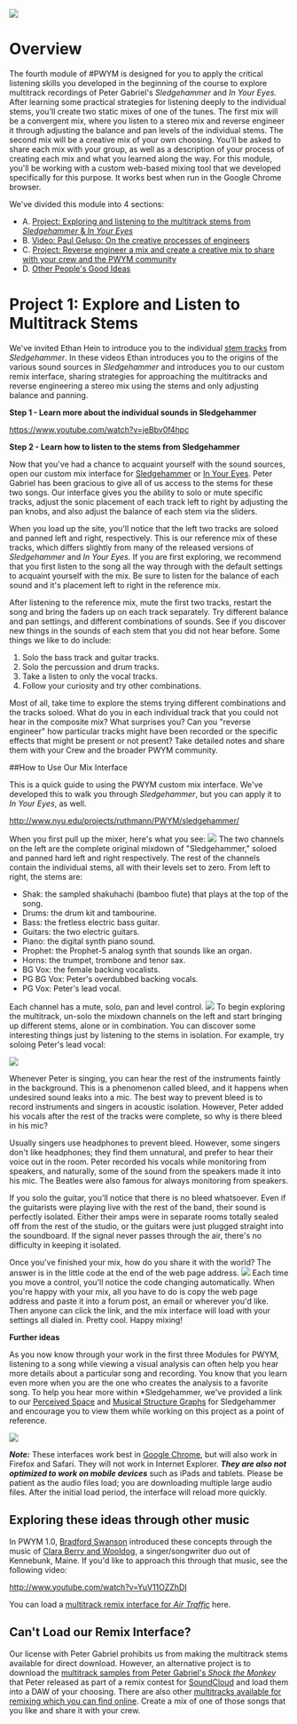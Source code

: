 ![](/Images/fa28d2dfd0af7afc.gif)
# Overview

The fourth module of #PWYM is designed for you to apply the critical listening skills you developed in the beginning of the course to explore multitrack recordings of Peter Gabriel's *Sledgehammer* and *In Your Eyes.* After learning some practical strategies for listening deeply to the individual stems, you'll create two static mixes of one of the tunes. The first mix will be a convergent mix, where you listen to a stereo mix and reverse engineer it through adjusting the balance and pan levels of the individual stems. The second mix will be a creative mix of your own choosing. You’ll be asked to share each mix with your group, as well as a description of your process of creating each mix and what you learned along the way. For this module, you'll be working with a custom web-based mixing tool that we developed specifically for this purpose. It works best when run in the Google Chrome browser.

We've divided this module into 4 sections:

 - A. [Project: Exploring and listening to the multitrack stems from *Sledgehammer* & *In Your Eyes*][1]
 - B. [Video: Paul Geluso: On the creative processes of engineers][2]
 - C. [Project: Reverse engineer a mix and create a creative mix to share with your crew and the PWYM community][3]
 - D. [Other People's Good Ideas][4]

# Project 1: Explore and Listen to Multitrack Stems

We've invited Ethan Hein to introduce you to the individual [stem tracks][5] from *Sledgehammer*. In these videos Ethan introduces you to the origins of the various sound sources in *Sledgehammer* and introduces you to our custom remix interface, sharing strategies for approaching the multitracks and reverse engineering a stereo mix using the stems and only adjusting balance and panning. 

**Step 1 - Learn more about the individual sounds in Sledgehammer**

https://www.youtube.com/watch?v=jeBbv0f4hpc


**Step 2 - Learn how to listen to the stems from Sledgehammer**

Now that you've had a chance to acquaint yourself with the sound sources, open our custom mix interface for [Sledgehammer][6] or [In Your Eyes][7].  Peter Gabriel has been gracious to give all of us access to the stems for these two songs. Our interface gives you the ability to solo or mute specific tracks, adjust the sonic placement of each track left to right by adjusting the pan knobs, and also adjust the balance of each stem via the sliders.

When you load up the site, you'll notice that the left two tracks are soloed and panned left and right, respectively. This is our reference mix of these tracks, which differs slightly from many of the released versions of *Sledgehammer* and *In Your Eyes.* If you are first exploring, we recommend that you first listen to the song all the way through with the default settings to acquaint yourself with the mix. Be sure to listen for the balance of each sound and it's placement left to right in the reference mix. 

After listening to the reference mix, mute the first two tracks, restart the song and bring the faders up on each track separately. Try different balance and pan settings, and different combinations of sounds. See if you discover new things in the sounds of each stem that you did not hear before. Some things we like to do include:

 1. Solo the bass track and guitar tracks.
 2. Solo the percussion and drum tracks.
 3. Take a listen to only the vocal tracks. 
 4. Follow your curiosity and try other combinations.

Most of all, take time to explore the stems trying different combinations and the tracks soloed. What do you in each individual track that you could not hear in the composite mix?  What surprises you? Can you "reverse engineer" how particular tracks might have been recorded or the specific effects that might be present or not present? Take detailed notes and share them with your Crew and the broader PWYM community.

##How to Use Our Mix Interface

This is a quick guide to using the PWYM custom mix interface. We've developed this to walk you through *Sledgehammer*, but you can apply it to *In Your Eyes*, as well.

http://www.nyu.edu/projects/ruthmann/PWYM/sledgehammer/

When you first pull up the mixer, here's what you see:
![](/Images/96cf6ad8dca10327.png)
The two channels on the left are the complete original mixdown of "Sledgehammer," soloed and panned hard left and right respectively. The rest of the channels contain the individual stems, all with their levels set to zero. From left to right, the stems are:

 - Shak: the sampled shakuhachi (bamboo flute) that plays at the top of
   the song.
 - Drums: the drum kit and tambourine.
 - Bass: the fretless electric bass guitar.
 - Guitars: the two electric guitars.
 - Piano: the digital synth piano sound.
 - Prophet: the Prophet-5 analog synth that sounds like an organ.
 - Horns: the trumpet, trombone and tenor sax.
 - BG Vox: the female backing vocalists.
 - PG BG Vox: Peter's overdubbed backing vocals.
 - PG Vox: Peter's lead vocal.

 Each channel has a mute, solo, pan and level control.
![](Images/c8eec08b1d47e08f.png)
To begin exploring the multitrack, un-solo the mixdown channels on the left and start bringing up different stems, alone or in combination. You can discover some interesting things just by listening to the stems in isolation. For example, try soloing Peter's lead vocal:

![](/Images/aabcf01bb98505da.png) 

Whenever Peter is singing, you can hear the rest of the instruments faintly in the background. This is a phenomenon called bleed, and it happens when undesired sound leaks into a mic. The best way to prevent bleed is to record instruments and singers in acoustic isolation. However, Peter added his vocals after the rest of the tracks were complete, so why is there bleed in his mic? 

Usually singers use headphones to prevent bleed. However, some singers don't like headphones; they find them unnatural, and prefer to hear their voice out in the room. Peter recorded his vocals while monitoring from speakers, and naturally, some of the sound from the speakers made it into his mic. The Beatles were also famous for always monitoring from speakers.

If you solo the guitar, you'll notice that there is no bleed whatsoever. Even if the guitarists were playing live with the rest of the band, their sound is perfectly isolated. Either their amps were in separate rooms totally sealed off from the rest of the studio, or the guitars were just plugged straight into the soundboard. If the signal never passes through the air, there's no difficulty in keeping it isolated.

Once you've finished your mix, how do you share it with the world? The answer is in the little code at the end of the web page address.
![](/Images/9262a14579bc2ae2.png)
Each time you move a control, you'll notice the code changing automatically. When you're happy with your mix, all you have to do is copy the web page address and paste it into a forum post, an email or wherever you'd like. Then anyone can click the link, and the mix interface will load with your settings all dialed in. Pretty cool. Happy mixing!

**Further ideas**

As you now know through your work in the first three Modules for PWYM, listening to a song while viewing a visual analysis can often help you hear more details about a particular song and recording. You know that you learn even more when you are the one who creates the analysis to a favorite song. To help you hear more within *Sledgehammer, we've provided a link to our [Perceived Space][8] and [Musical Structure Graphs][9] for Sledgehammer and encourage you to view them while working on this project as a point of reference.

![](/Images/eb39b9865fcf3e12.png)

***Note:*** These interfaces work best in [Google Chrome][10], but will also work in Firefox and Safari. They will not work in Internet Explorer. ***They are also not optimized to work on mobile devices*** such as iPads and tablets. Please be patient as the audio files load; you are downloading multiple large audio files. After the initial load period, the interface will reload more quickly.

## Exploring these ideas through other music

In PWYM 1.0, [Bradford Swanson][11] introduced these concepts through the music of [Clara Berry and Wooldog][12], a singer/songwriter duo out of Kennebunk, Maine. If you'd like to approach this through that music, see the following video:

http://www.youtube.com/watch?v=YuV11OZZhDI

You can load a [multitrack remix interface for *Air Traffic*][13] here.

## Can't Load our Remix Interface?

Our license with Peter Gabriel prohibits us from making the multitrack stems available for direct download. However, an alternative project is to download the [multitrack samples from Peter Gabriel's *Shock the Monkey*][14] that Peter released as part of a remix contest for [SoundCloud][15] and load them into a DAW of your choosing. There are also other [multitracks available for remixing which you can find online][16]. Create a mix of one of those songs that you like and share it with your crew. 


  [1]: http://community.playwithyourmusic.org/t/4a-project-exploring-and-listening-to-music-multitracks/
  [2]: http://community.playwithyourmusic.org/t/4b-video-paul-geluso-creative-processes-of-engineers/1610
  [3]: http://community.playwithyourmusic.org/t/4c-project-reverse-engineer-a-mix-and-share-it-with-the-pwym-community/1608
  [4]: http://community.playwithyourmusic.org/t/4d-other-peoples-good-ideas/
  [5]: http://en.wikipedia.org/wiki/Stem_%28music%29#Production
  [6]: http://sh.pwym.org
  [7]: http://iye.pwym.org
  [8]: https://docs.google.com/drawings/d/1c6o5C0bov0UEAt4JpX1VTT_btEnq4nysQzjrtdnPoAE/edit?usp=sharing
  [9]: http://bit.ly/1784Rnp
  [10]: http://chrome.google.com/
  [11]: http://bradfordswanson.com
  [12]: http://claraberry.com
  [13]: http://at.pwym.org
  [14]: https://realworldrecords.com/remixed/group/84776/peter-gabriel-shock-the-monkey-remix-competition/
  [15]: http://soundcloud.com/
  [16]: http://en.wikipedia.org/wiki/List_of_musical_works_released_in_a_stem_format